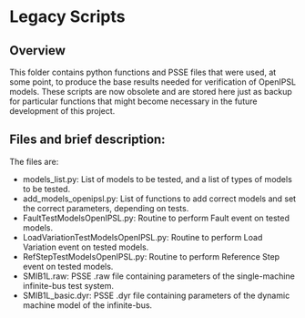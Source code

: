 # Legacy Scripts
## Overview
This folder contains python functions and PSSE files that were used, at some point, to produce the base results needed for verification of OpenIPSL models. These scripts are now obsolete and are stored here just as backup for particular functions that might become necessary in the future development of this project.

## Files and brief description:
The files are:
  - models_list.py: List of models to be tested, and a list of types of models to be tested.
  - add_models_openipsl.py: List of functions to add correct models and set the correct parameters, depending on tests.
  - FaultTestModelsOpenIPSL.py: Routine to perform Fault event on tested models.
  - LoadVariationTestModelsOpenIPSL.py: Routine to perform Load Variation event on tested models.
  - RefStepTestModelsOpenIPSL.py: Routine to perform Reference Step event on tested models.
  - SMIB1L.raw: PSSE .raw file containing parameters of the single-machine infinite-bus test system.
  - SMIB1L_basic.dyr: PSSE .dyr file containing parameters of the dynamic machine model of the infinite-bus. 

